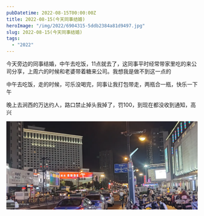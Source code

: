 ```yaml
---
pubDatetime: 2022-08-15T00:00:00Z
title: 2022-08-15(今天同事结婚)
heroImage: "/img/2022/6904315-5ddb2384a81d9497.jpg"
slug: 2022-08-15(今天同事结婚)
tags:
  - "2022"
---
```


今天旁边的同事结婚，中午去吃饭，11点就去了，这同事平时经常带家里吃的来公司分享，上周六的时候和老婆带着糖来公司。我想我是做不到这一点的

中午去吃饭，走的时候，可乐没喝完，同事让我打包带走，两瓶合一瓶，快乐一下午

晚上去涧西的万达约人，路口禁止掉头我掉了，罚100，到现在都没收到通知，高兴

![](../../../../public/img/2022/6904315-5ddb2384a81d9497.jpg)
